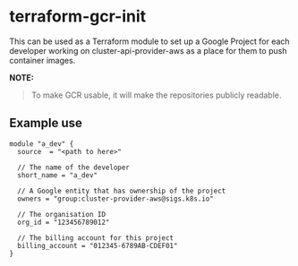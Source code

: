terraform-gcr-init
==================

This can be used as a Terraform module to set up a Google Project
for each developer working on cluster-api-provider-aws as a place for them
to push container images.

**NOTE:**
> To make GCR usable, it will make the repositories publicly readable.

## Example use

``` hcl
module "a_dev" {
  source  = "<path to here>"

  // The name of the developer
  short_name = "a_dev"

  // A Google entity that has ownership of the project
  owners = "group:cluster-provider-aws@sigs.k8s.io"

  // The organisation ID
  org_id = "123456789012"

  // The billing account for this project
  billing_account = "012345-6789AB-CDEF01"
}
```
